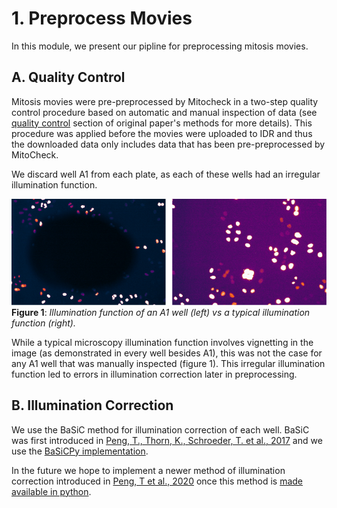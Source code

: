 # 1. Preprocess Movies

In this module, we present our pipline for preprocessing mitosis movies.

## A. Quality Control

Mitosis movies were pre-preprocessed by Mitocheck in a two-step quality control procedure based on automatic and manual inspection of data (see [quality control](https://static-content.springer.com/esm/art%3A10.1038%2Fnature08869/MediaObjects/41586_2010_BFnature08869_MOESM58_ESM.pdf) section of original paper's methods for more details).
This procedure was applied before the movies were uploaded to IDR and thus the downloaded data only includes data that has been pre-preprocessed by MitoCheck.

We discard well A1 from each plate, as each of these wells had an irregular illumination function. 

![Illumination Functions](images/illumination_functions.png "Logo Title Text 1")
**Figure 1**: *Illumination function of an A1 well (left) vs a typical illumination function (right).*

While a typical microscopy illumination function involves vignetting in the image (as demonstrated in every well besides A1), this was not the case for any A1 well that was manually inspected (figure 1).
This irregular illumination function led to errors in illumination correction later in preprocessing.

## B. Illumination Correction 

We use the BaSiC method for illumination correction of each well.
BaSiC was first introduced in [Peng, T., Thorn, K., Schroeder, T. et al., 2017](https://doi.org/10.1038/ncomms14836) and we use the [BaSiCPy implementation](https://github.com/peng-lab/BaSiCPy).


In the future we hope to implement a newer method of illumination correction introduced in [Peng, T et al., 2020](https://doi.org/10.1007/978-3-030-59722-1_17) once this method is [made available in python](https://github.com/peng-lab/BaSiCPy/issues/65).

